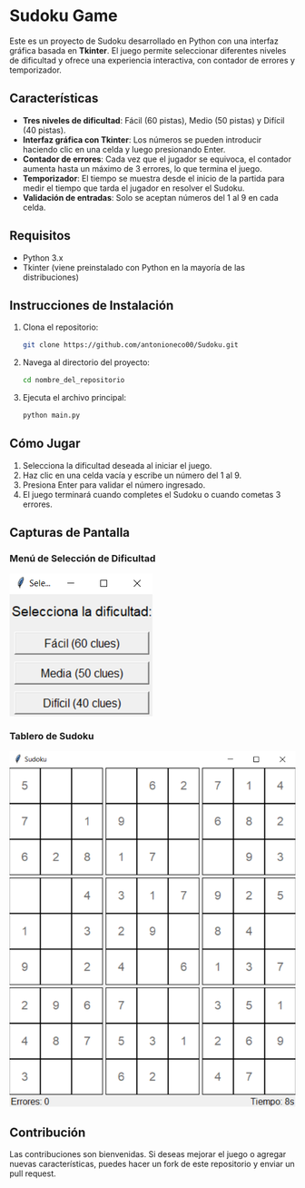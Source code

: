 # Sudoku Game

Este es un proyecto de Sudoku desarrollado en Python con una interfaz gráfica basada en **Tkinter**. El juego permite seleccionar diferentes niveles de dificultad y ofrece una experiencia interactiva, con contador de errores y temporizador.

## Características

- **Tres niveles de dificultad**: Fácil (60 pistas), Medio (50 pistas) y Difícil (40 pistas).
- **Interfaz gráfica con Tkinter**: Los números se pueden introducir haciendo clic en una celda y luego presionando Enter.
- **Contador de errores**: Cada vez que el jugador se equivoca, el contador aumenta hasta un máximo de 3 errores, lo que termina el juego.
- **Temporizador**: El tiempo se muestra desde el inicio de la partida para medir el tiempo que tarda el jugador en resolver el Sudoku.
- **Validación de entradas**: Solo se aceptan números del 1 al 9 en cada celda.

## Requisitos

- Python 3.x
- Tkinter (viene preinstalado con Python en la mayoría de las distribuciones)

## Instrucciones de Instalación

1. Clona el repositorio:

   ```bash
   git clone https://github.com/antonioneco00/Sudoku.git
   ```

2. Navega al directorio del proyecto:

   ```bash
   cd nombre_del_repositorio
   ```

3. Ejecuta el archivo principal:

   ```bash
   python main.py
   ```

## Cómo Jugar

1. Selecciona la dificultad deseada al iniciar el juego.
2. Haz clic en una celda vacía y escribe un número del 1 al 9.
3. Presiona Enter para validar el número ingresado.
4. El juego terminará cuando completes el Sudoku o cuando cometas 3 errores.

## Capturas de Pantalla

### Menú de Selección de Dificultad
![Menú de Selección](media/dificultad.png)

### Tablero de Sudoku
![Tablero de Juego](media/preview.png)

## Contribución

Las contribuciones son bienvenidas. Si deseas mejorar el juego o agregar nuevas características, puedes hacer un fork de este repositorio y enviar un pull request.
